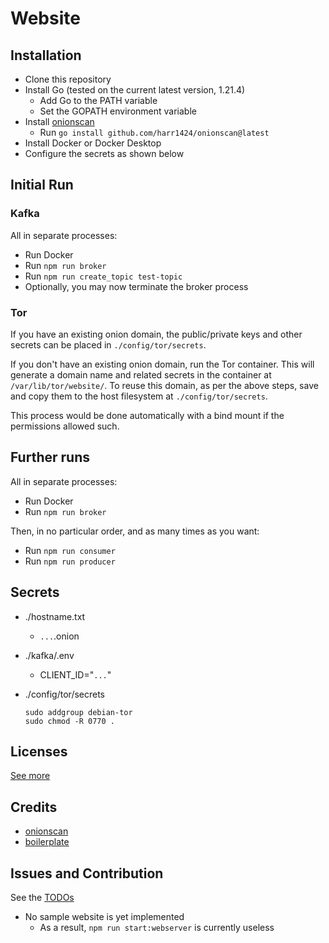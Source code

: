 # Website

## Installation

- Clone this repository
- Install Go (tested on the current latest version, 1.21.4)
  - Add Go to the PATH variable
  - Set the GOPATH environment variable
- Install [onionscan](https://github.com/harr1424/onionscan)
  - Run `go install github.com/harr1424/onionscan@latest`
- Install Docker or Docker Desktop
- Configure the secrets as shown below

## Initial Run

### Kafka

All in separate processes:

- Run Docker
- Run `npm run broker`
- Run `npm run create_topic test-topic`
- Optionally, you may now terminate the broker process

### Tor

If you have an existing onion domain, the public/private keys and other
secrets can be placed in `./config/tor/secrets`.

If you don't have an existing onion domain, run the Tor container.
This will generate a domain name and related secrets in the container
at `/var/lib/tor/website/`. To reuse this domain, as per the above steps,
save and copy them to the host filesystem at `./config/tor/secrets`.

This process would be done automatically with a bind mount if the permissions
allowed such.

<!-- If the host filesystem had the necessary permissions set, could it be done? -->

## Further runs

All in separate processes:

- Run Docker
- Run `npm run broker`

Then, in no particular order, and as many times as you want:

- Run `npm run consumer`
- Run `npm run producer`

## Secrets

- ./hostname.txt
  - `...`.onion
- ./kafka/.env
  - CLIENT_ID="`...`"
- ./config/tor/secrets

  ```shell
  sudo addgroup debian-tor
  sudo chmod -R 0770 .
  ```

## Licenses

[See more](./licenses)

## Credits

- [onionscan](https://github.com/harr1424/onionscan)
- [boilerplate](https://github.com/Anonymous-Humanoid/chromium-extension-boilerplate)

## Issues and Contribution

See the [TODOs](TODO.md)

- No sample website is yet implemented
  - As a result, `npm run start:webserver` is currently useless
